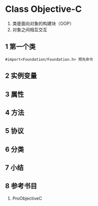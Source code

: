 # Class Objective-C
1. 类是面向对象的构建块（OOP）
2. 对象之间相互交互

## 1 第一个类
```
#import<Foundation/Foundation.h> 预先命令

```

## 2 实例变量
## 3 属性
## 4 方法
## 5 协议
## 6 分类
## 7 小结
## 8 参考书目
1. ProObjectiveC
